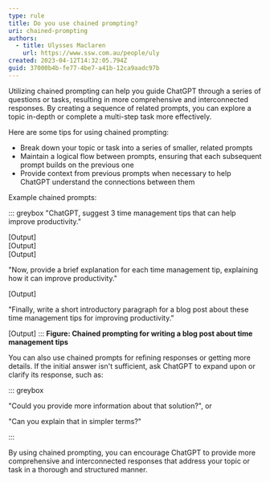```yaml
---
type: rule
title: Do you use chained prompting?
uri: chained-prompting
authors:
  - title: Ulysses Maclaren
    url: https://www.ssw.com.au/people/uly
created: 2023-04-12T14:32:05.794Z
guid: 37000b4b-fe77-4be7-a41b-12ca9aadc97b
---
```

Utilizing chained prompting can help you guide ChatGPT through a series of questions or tasks, resulting in more comprehensive and interconnected responses. By creating a sequence of related prompts, you can explore a topic in-depth or complete a multi-step task more effectively.

<!--endintro-->

Here are some tips for using chained prompting:

* Break down your topic or task into a series of smaller, related prompts
* Maintain a logical flow between prompts, ensuring that each subsequent prompt builds on the previous one
* Provide context from previous prompts when necessary to help ChatGPT understand the connections between them

Example chained prompts:

::: greybox
"ChatGPT, suggest 3 time management tips that can help improve productivity." 

\[Output]\
\[Output]\
\[Output] 

"Now, provide a brief explanation for each time management tip, explaining how it can improve productivity."

\[Output]

"Finally, write a short introductory paragraph for a blog post about these time management tips for improving productivity."

\[Output]
:::
**Figure: Chained prompting for writing a blog post about time management tips**

You can also use chained prompts for refining responses or getting more details. If the initial answer isn't sufficient, ask ChatGPT to expand upon or clarify its response, such as: 

::: greybox

"Could you provide more information about that solution?", or

"Can you explain that in simpler terms?"

:::

By using chained prompting, you can encourage ChatGPT to provide more comprehensive and interconnected responses that address your topic or task in a thorough and structured manner.